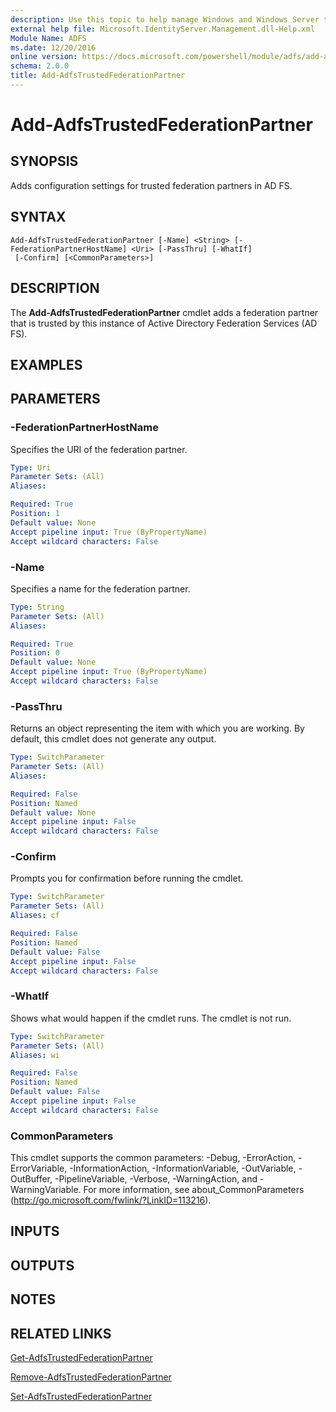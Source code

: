 ```yaml
---
description: Use this topic to help manage Windows and Windows Server technologies with Windows PowerShell.
external help file: Microsoft.IdentityServer.Management.dll-Help.xml
Module Name: ADFS
ms.date: 12/20/2016
online version: https://docs.microsoft.com/powershell/module/adfs/add-adfstrustedfederationpartner?view=windowsserver2019-ps&wt.mc_id=ps-gethelp
schema: 2.0.0
title: Add-AdfsTrustedFederationPartner
---
```


# Add-AdfsTrustedFederationPartner

## SYNOPSIS
Adds configuration settings for trusted federation partners in AD FS.

## SYNTAX

```
Add-AdfsTrustedFederationPartner [-Name] <String> [-FederationPartnerHostName] <Uri> [-PassThru] [-WhatIf]
 [-Confirm] [<CommonParameters>]
```

## DESCRIPTION
The **Add-AdfsTrustedFederationPartner** cmdlet adds a federation partner that is trusted by this instance of Active Directory Federation Services (AD FS).

## EXAMPLES

## PARAMETERS

### -FederationPartnerHostName
Specifies the URI of the federation partner.

```yaml
Type: Uri
Parameter Sets: (All)
Aliases: 

Required: True
Position: 1
Default value: None
Accept pipeline input: True (ByPropertyName)
Accept wildcard characters: False
```

### -Name
Specifies a name for the federation partner.

```yaml
Type: String
Parameter Sets: (All)
Aliases: 

Required: True
Position: 0
Default value: None
Accept pipeline input: True (ByPropertyName)
Accept wildcard characters: False
```

### -PassThru
Returns an object representing the item with which you are working.
By default, this cmdlet does not generate any output.

```yaml
Type: SwitchParameter
Parameter Sets: (All)
Aliases: 

Required: False
Position: Named
Default value: None
Accept pipeline input: False
Accept wildcard characters: False
```

### -Confirm
Prompts you for confirmation before running the cmdlet.

```yaml
Type: SwitchParameter
Parameter Sets: (All)
Aliases: cf

Required: False
Position: Named
Default value: False
Accept pipeline input: False
Accept wildcard characters: False
```

### -WhatIf
Shows what would happen if the cmdlet runs.
The cmdlet is not run.

```yaml
Type: SwitchParameter
Parameter Sets: (All)
Aliases: wi

Required: False
Position: Named
Default value: False
Accept pipeline input: False
Accept wildcard characters: False
```

### CommonParameters
This cmdlet supports the common parameters: -Debug, -ErrorAction, -ErrorVariable, -InformationAction, -InformationVariable, -OutVariable, -OutBuffer, -PipelineVariable, -Verbose, -WarningAction, and -WarningVariable. For more information, see about_CommonParameters (http://go.microsoft.com/fwlink/?LinkID=113216).

## INPUTS

## OUTPUTS

## NOTES

## RELATED LINKS

[Get-AdfsTrustedFederationPartner](./Get-AdfsTrustedFederationPartner.md)

[Remove-AdfsTrustedFederationPartner](./Remove-AdfsTrustedFederationPartner.md)

[Set-AdfsTrustedFederationPartner](./Set-AdfsTrustedFederationPartner.md)

